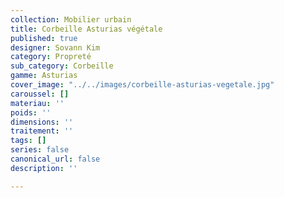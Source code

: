 ```yaml
---
collection: Mobilier urbain
title: Corbeille Asturias végétale
published: true
designer: Sovann Kim
category: Propreté
sub_category: Corbeille
gamme: Asturias
cover_image: "../../images/corbeille-asturias-vegetale.jpg"
caroussel: []
materiau: ''
poids: ''
dimensions: ''
traitement: ''
tags: []
series: false
canonical_url: false
description: ''

---
```

